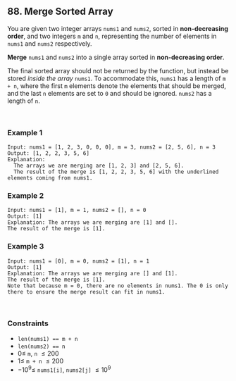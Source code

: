 ## 88. Merge Sorted Array

You are given two integer arrays `nums1` and `nums2`, sorted in **non-decreasing order**, and two integers `m` and `n`, representing the number of elements in `nums1` and `nums2` respectively.

**Merge** `nums1` and `nums2` into a single array sorted in **non-decreasing order**.

The final sorted array should not be returned by the function, but instead be stored _inside the array_ `nums1`. To accommodate this, `nums1` has a length of `m + n`, where the first `m` elements denote the elements that should be merged, and the last `n` elements are set to `0` and should be ignored. `nums2` has a length of `n`.

<br>

### Example 1

```
Input: nums1 = [1, 2, 3, 0, 0, 0], m = 3, nums2 = [2, 5, 6], n = 3
Output: [1, 2, 2, 3, 5, 6]
Explanation:
  The arrays we are merging are [1, 2, 3] and [2, 5, 6].
  The result of the merge is [1, 2, 2, 3, 5, 6] with the underlined elements coming from nums1.
```

### Example 2

```
Input: nums1 = [1], m = 1, nums2 = [], n = 0
Output: [1]
Explanation: The arrays we are merging are [1] and [].
The result of the merge is [1].
```

### Example 3

```
Input: nums1 = [0], m = 0, nums2 = [1], n = 1
Output: [1]
Explanation: The arrays we are merging are [] and [1].
The result of the merge is [1].
Note that because m = 0, there are no elements in nums1. The 0 is only there to ensure the merge result can fit in nums1.
```

<br>

### Constraints

- `len(nums1) == m + n`
- `len(nums2) == n`
- $0 \leqslant$ `m`, `n` $\leqslant 200$
- $1 \leqslant$ `m + n` $\leqslant 200$
- $-10^9 \leqslant$ `nums1[i]`, `nums2[j]` $\leqslant 10^9$

